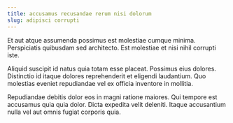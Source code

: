 ```yaml
---
title: accusamus recusandae rerum nisi dolorum
slug: adipisci corrupti
---
```


Et aut atque assumenda possimus est molestiae cumque minima. Perspiciatis quibusdam sed architecto. Est molestiae et nisi nihil corrupti iste.

Aliquid suscipit id natus quia totam esse placeat. Possimus eius dolores. Distinctio id itaque dolores reprehenderit et eligendi laudantium. Quo molestias eveniet repudiandae vel ex officia inventore in mollitia.

Repudiandae debitis dolor eos in magni ratione maiores. Qui tempore est accusamus quia quia dolor. Dicta expedita velit deleniti. Itaque accusantium nulla vel aut omnis fugiat corporis quia.
